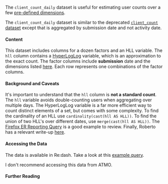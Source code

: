 The `client_count_daily` dataset is useful for estimating user counts over a few
[pre-defined dimensions](https://github.com/mozilla/telemetry-airflow/blob/master/jobs/client_count_daily_view.sh).

The `client_count_daily` dataset is similar to the deprecated
[`client_count` dataset](/datasets/batch_view/client_count/reference.md)
except that is aggregated by submission date and not activity date.

#### Content

This dataset includes columns for a dozen factors and an HLL variable.
The `hll` column contains a
[HyperLogLog](https://en.wikipedia.org/wiki/HyperLogLog)
variable, which is an approximation to the exact count.
The factor columns include **submission** date and the dimensions listed
[here](https://github.com/mozilla/telemetry-airflow/blob/master/jobs/client_count_daily_view.sh).
Each row represents one combinations of the factor columns.

#### Background and Caveats

It's important to understand that the `hll` column is **not a standard count**.
The `hll` variable avoids double-counting users when aggregating over multiple days.
The HyperLogLog variable is a far more efficient way to count distinct elements of a set,
but comes with some complexity.
To find the cardinality of an HLL use `cardinality(cast(hll AS HLL))`.
To find the union of two HLL's over different dates, use `merge(cast(hll AS HLL))`.
The [Firefox ER Reporting Query](https://sql.telemetry.mozilla.org/queries/81/source#129)
is a good example to review.
Finally, Roberto has a relevant write-up
[here](https://robertovitillo.com/2016/04/12/measuring-product-engagment-at-scale/).

#### Accessing the Data

The data is available in Re:dash.
Take a look at this
[example query](https://sql.telemetry.mozilla.org/queries/81/source#129).

I don't recommend accessing this data from ATMO.

#### Further Reading
